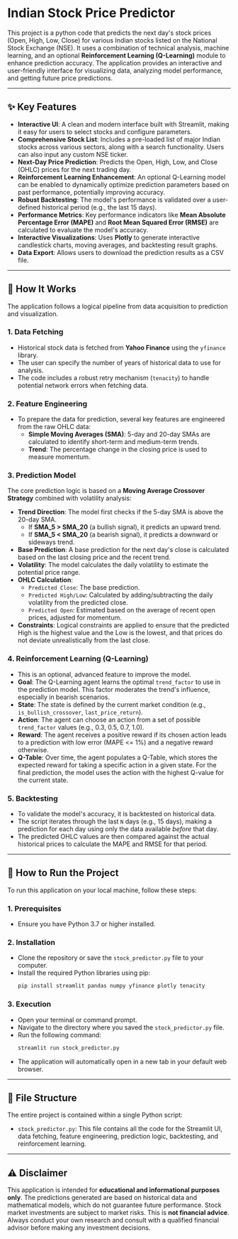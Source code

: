 # Indian Stock Price Predictor

This project is a python code that predicts the next day's stock prices (Open, High, Low, Close) for various Indian stocks listed on the National Stock Exchange (NSE). It uses a combination of technical analysis, machine learning, and an optional **Reinforcement Learning (Q-Learning)** module to enhance prediction accuracy. The application provides an interactive and user-friendly interface for visualizing data, analyzing model performance, and getting future price predictions.

***

## ✨ Key Features

-   **Interactive UI**: A clean and modern interface built with Streamlit, making it easy for users to select stocks and configure parameters.
-   **Comprehensive Stock List**: Includes a pre-loaded list of major Indian stocks across various sectors, along with a search functionality. Users can also input any custom NSE ticker.
-   **Next-Day Price Prediction**: Predicts the Open, High, Low, and Close (OHLC) prices for the next trading day.
-   **Reinforcement Learning Enhancement**: An optional Q-Learning model can be enabled to dynamically optimize prediction parameters based on past performance, potentially improving accuracy.
-   **Robust Backtesting**: The model's performance is validated over a user-defined historical period (e.g., the last 15 days).
-   **Performance Metrics**: Key performance indicators like **Mean Absolute Percentage Error (MAPE)** and **Root Mean Squared Error (RMSE)** are calculated to evaluate the model's accuracy.
-   **Interactive Visualizations**: Uses **Plotly** to generate interactive candlestick charts, moving averages, and backtesting result graphs.
-   **Data Export**: Allows users to download the prediction results as a CSV file.



***

## 🧠 How It Works

The application follows a logical pipeline from data acquisition to prediction and visualization.

### 1. Data Fetching
-   Historical stock data is fetched from **Yahoo Finance** using the `yfinance` library.
-   The user can specify the number of years of historical data to use for analysis.
-   The code includes a robust retry mechanism (`tenacity`) to handle potential network errors when fetching data.

### 2. Feature Engineering
-   To prepare the data for prediction, several key features are engineered from the raw OHLC data:
    -   **Simple Moving Averages (SMA)**: 5-day and 20-day SMAs are calculated to identify short-term and medium-term trends.
    -   **Trend**: The percentage change in the closing price is used to measure momentum.

### 3. Prediction Model
The core prediction logic is based on a **Moving Average Crossover Strategy** combined with volatility analysis:
-   **Trend Direction**: The model first checks if the 5-day SMA is above the 20-day SMA.
    -   If **SMA_5 > SMA_20** (a bullish signal), it predicts an upward trend.
    -   If **SMA_5 < SMA_20** (a bearish signal), it predicts a downward or sideways trend.
-   **Base Prediction**: A base prediction for the next day's close is calculated based on the last closing price and the recent trend.
-   **Volatility**: The model calculates the daily volatility to estimate the potential price range.
-   **OHLC Calculation**:
    -   `Predicted Close`: The base prediction.
    -   `Predicted High/Low`: Calculated by adding/subtracting the daily volatility from the predicted close.
    -   `Predicted Open`: Estimated based on the average of recent open prices, adjusted for momentum.
-   **Constraints**: Logical constraints are applied to ensure that the predicted High is the highest value and the Low is the lowest, and that prices do not deviate unrealistically from the last close.

### 4. Reinforcement Learning (Q-Learning)
-   This is an optional, advanced feature to improve the model.
-   **Goal**: The Q-Learning agent learns the optimal `trend_factor` to use in the prediction model. This factor moderates the trend's influence, especially in bearish scenarios.
-   **State**: The state is defined by the current market condition (e.g., `is_bullish_crossover`, `last_price_return`).
-   **Action**: The agent can choose an action from a set of possible `trend_factor` values (e.g., 0.3, 0.5, 0.7, 1.0).
-   **Reward**: The agent receives a positive reward if its chosen action leads to a prediction with low error (MAPE <= 1%) and a negative reward otherwise.
-   **Q-Table**: Over time, the agent populates a Q-Table, which stores the expected reward for taking a specific action in a given state. For the final prediction, the model uses the action with the highest Q-value for the current state.

### 5. Backtesting
-   To validate the model's accuracy, it is backtested on historical data.
-   The script iterates through the last `N` days (e.g., 15 days), making a prediction for each day using only the data available *before* that day.
-   The predicted OHLC values are then compared against the actual historical prices to calculate the MAPE and RMSE for that period.

***

## 🚀 How to Run the Project

To run this application on your local machine, follow these steps:

### 1. Prerequisites
-   Ensure you have Python 3.7 or higher installed.

### 2. Installation
-   Clone the repository or save the `stock_predictor.py` file to your computer.
-   Install the required Python libraries using pip:
    ```bash
    pip install streamlit pandas numpy yfinance plotly tenacity
    ```

### 3. Execution
-   Open your terminal or command prompt.
-   Navigate to the directory where you saved the `stock_predictor.py` file.
-   Run the following command:
    ```bash
    streamlit run stock_predictor.py
    ```
-   The application will automatically open in a new tab in your default web browser.

***

## 📂 File Structure

The entire project is contained within a single Python script:

-   `stock_predictor.py`: This file contains all the code for the Streamlit UI, data fetching, feature engineering, prediction logic, backtesting, and reinforcement learning.

***

## ⚠️ Disclaimer

This application is intended for **educational and informational purposes only**. The predictions generated are based on historical data and mathematical models, which do not guarantee future performance. Stock market investments are subject to market risks. This is **not financial advice**. Always conduct your own research and consult with a qualified financial advisor before making any investment decisions.
